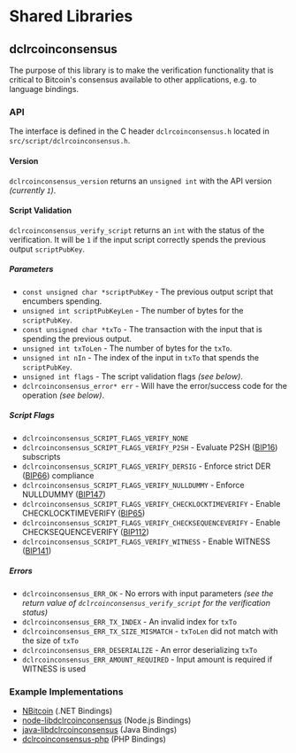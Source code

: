 Shared Libraries
================

## dclrcoinconsensus

The purpose of this library is to make the verification functionality that is critical to Bitcoin's consensus available to other applications, e.g. to language bindings.

### API

The interface is defined in the C header `dclrcoinconsensus.h` located in `src/script/dclrcoinconsensus.h`.

#### Version

`dclrcoinconsensus_version` returns an `unsigned int` with the API version *(currently `1`)*.

#### Script Validation

`dclrcoinconsensus_verify_script` returns an `int` with the status of the verification. It will be `1` if the input script correctly spends the previous output `scriptPubKey`.

##### Parameters
- `const unsigned char *scriptPubKey` - The previous output script that encumbers spending.
- `unsigned int scriptPubKeyLen` - The number of bytes for the `scriptPubKey`.
- `const unsigned char *txTo` - The transaction with the input that is spending the previous output.
- `unsigned int txToLen` - The number of bytes for the `txTo`.
- `unsigned int nIn` - The index of the input in `txTo` that spends the `scriptPubKey`.
- `unsigned int flags` - The script validation flags *(see below)*.
- `dclrcoinconsensus_error* err` - Will have the error/success code for the operation *(see below)*.

##### Script Flags
- `dclrcoinconsensus_SCRIPT_FLAGS_VERIFY_NONE`
- `dclrcoinconsensus_SCRIPT_FLAGS_VERIFY_P2SH` - Evaluate P2SH ([BIP16](https://github.com/dclrcoin/bips/blob/master/bip-0016.mediawiki)) subscripts
- `dclrcoinconsensus_SCRIPT_FLAGS_VERIFY_DERSIG` - Enforce strict DER ([BIP66](https://github.com/dclrcoin/bips/blob/master/bip-0066.mediawiki)) compliance
- `dclrcoinconsensus_SCRIPT_FLAGS_VERIFY_NULLDUMMY` - Enforce NULLDUMMY ([BIP147](https://github.com/dclrcoin/bips/blob/master/bip-0147.mediawiki))
- `dclrcoinconsensus_SCRIPT_FLAGS_VERIFY_CHECKLOCKTIMEVERIFY` - Enable CHECKLOCKTIMEVERIFY ([BIP65](https://github.com/dclrcoin/bips/blob/master/bip-0065.mediawiki))
- `dclrcoinconsensus_SCRIPT_FLAGS_VERIFY_CHECKSEQUENCEVERIFY` - Enable CHECKSEQUENCEVERIFY ([BIP112](https://github.com/dclrcoin/bips/blob/master/bip-0112.mediawiki))
- `dclrcoinconsensus_SCRIPT_FLAGS_VERIFY_WITNESS` - Enable WITNESS ([BIP141](https://github.com/dclrcoin/bips/blob/master/bip-0141.mediawiki))

##### Errors
- `dclrcoinconsensus_ERR_OK` - No errors with input parameters *(see the return value of `dclrcoinconsensus_verify_script` for the verification status)*
- `dclrcoinconsensus_ERR_TX_INDEX` - An invalid index for `txTo`
- `dclrcoinconsensus_ERR_TX_SIZE_MISMATCH` - `txToLen` did not match with the size of `txTo`
- `dclrcoinconsensus_ERR_DESERIALIZE` - An error deserializing `txTo`
- `dclrcoinconsensus_ERR_AMOUNT_REQUIRED` - Input amount is required if WITNESS is used

### Example Implementations
- [NBitcoin](https://github.com/NicolasDorier/NBitcoin/blob/master/NBitcoin/Script.cs#L814) (.NET Bindings)
- [node-libdclrcoinconsensus](https://github.com/bitpay/node-libdclrcoinconsensus) (Node.js Bindings)
- [java-libdclrcoinconsensus](https://github.com/dexX7/java-libdclrcoinconsensus) (Java Bindings)
- [dclrcoinconsensus-php](https://github.com/Bit-Wasp/dclrcoinconsensus-php) (PHP Bindings)
